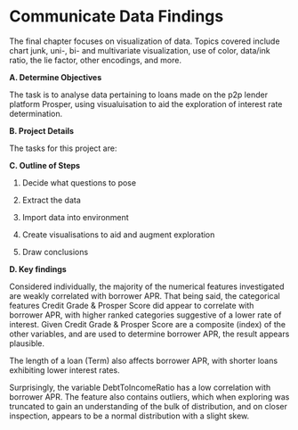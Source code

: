# Communicate Data Findings

The final chapter focuses on visualization of data. Topics covered include chart junk, uni-, bi- and multivariate visualization, use of color, data/ink ratio, the lie
factor, other encodings, and more.

 **A. Determine Objectives**

The task is to analyse data pertaining to loans made on the p2p lender platform Prosper, using visualuisation to aid the exploration of interest rate determination.

**B. Project Details**


The tasks for this project are:


**C. Outline of Steps** 

1. Decide what questions to pose

2. Extract the data  

3. Import data into environment  

4. Create visualisations to aid and augment exploration 

5. Draw conclusions


**D. Key findings**

Considered individually, the majority of the numerical features investigated are weakly correlated with borrower APR. That being said, the categorical features Credit Grade & Prosper Score did appear to correlate with borrower APR, with higher ranked categories suggestive of a lower rate of interest. Given Credit Grade & Prosper Score are a composite (index) of the other variables, and are used to determine borrower APR, the result appears plausible.

The length of a loan (Term) also affects borrower APR, with shorter loans exhibiting lower interest rates.

Surprisingly, the variable DebtToIncomeRatio has a low correlation with borrower APR. The feature also contains outliers, which when exploring was truncated to gain an understanding of the bulk of distribution, and on closer inspection, appears to be a normal distribution with a slight skew.
